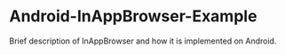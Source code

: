 # Android-InAppBrowser-Example
Brief description of InAppBrowser and how it is implemented on Android.
